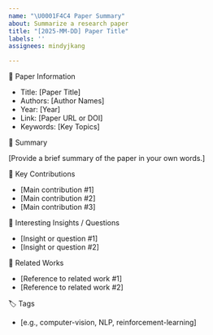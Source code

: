 ```yaml
---
name: "\U0001F4C4 Paper Summary"
about: Summarize a research paper
title: "[2025-MM-DD] Paper Title"
labels: ''
assignees: mindyjkang

---
```


📌 Paper Information

 * Title: [Paper Title]
 * Authors: [Author Names]
* Year: [Year]
* Link: [Paper URL or DOI]
* Keywords: [Key Topics]

📝 Summary

[Provide a brief summary of the paper in your own words.]

🔑 Key Contributions

* [Main contribution #1]
* [Main contribution #2]
* [Main contribution #3]

🤔 Interesting Insights / Questions

* [Insight or question #1]
* [Insight or question #2]

🔗 Related Works

* [Reference to related work #1]
* [Reference to related work #2]

🏷 Tags
* [e.g., computer-vision, NLP, reinforcement-learning]
